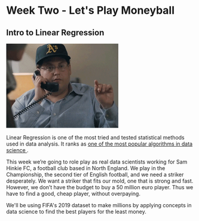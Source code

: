 # Week Two - Let's Play Moneyball
## Intro to Linear Regression

![alt text](images/moneyball.gif)

Linear Regression is one of the most tried and tested statistical methods 
used in data analysis. It ranks as <a href="https://builtin.com/data-science/tour-top-10-algorithms-machine-learning-newbies" target="_blank">
one of the most popular algorithms in data science </a>. 

This week we’re going to role play as real data scientists working for Sam Hinkie FC, a football club based in North England. We play in the Championship, the second tier of English football, and we need a striker desperately. We want a striker that fits our mold, one that is strong and fast. However, we don’t have the budget to buy a 50 million euro player. Thus we have to find a good, cheap player, without overpaying. 

We'll be using FIFA's 2019 dataset to make millions by applying concepts in data science to find the best players for the least money.
